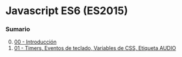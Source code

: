 # Javascript ES6 (ES2015)
### Sumario
0. [00 - Introducción](https://github.com/Area51TrainingCenter/javascript_group10/tree/master/Clase00)
1. [01 - Timers, Eventos de teclado, Variables de CSS, Etiqueta AUDIO](https://github.com/Area51TrainingCenter/javascript_group10/tree/master/Clase01)